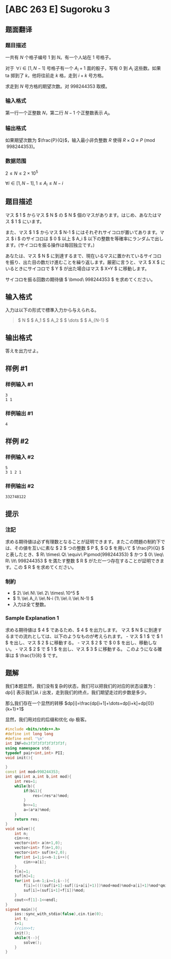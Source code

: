 # [ABC 263 E] Sugoroku 3

## 题面翻译

### 题目描述
一共有 $N$ 个格子编号 $1$ 到 $N$。有一个人站在 $1$ 号格子。

对于 $\forall i \in [1,N-1]$ 号格子有一个 $A_i + 1$ 面的骰子，写有 $0$ 到 $A_i$ 这些数。如果 ta 掷到了 $k$，他将往前走 $k$ 格，走到 $i+k$ 号方格。

求走到 $N$ 号方格的期望次数。对 $998244353$ 取模。

### 输入格式
第一行一个正整数 $N$，第二行 $N-1$ 个正整数表示 $A_i$。
### 输出格式
如果期望次数为 $\frac{P}{Q}$，输入最小非负整数 $R$ 使得 $R\times Q \equiv P\pmod {998244353}$。
### 数据范围
$2\leq N\leq 2\times 10^5$

$\forall i \in [1,N-1],1\leq A_i\leq N-i$

## 题目描述

[problemUrl]: https://atcoder.jp/contests/abc263/tasks/abc263_e

マス $ 1 $ からマス $ N $ の $ N $ 個のマスがあります。はじめ、あなたはマス $ 1 $ にいます。

また、マス $ 1 $ からマス $ N-1 $ にはそれぞれサイコロが置いてあります。マス $ i $ のサイコロは $ 0 $ 以上 $ A_i $ 以下の整数を等確率にランダムで出します。(サイコロを振る操作は毎回独立です。)

あなたは、マス $ N $ に到達するまで、現在いるマスに置かれているサイコロを振り、出た目の数だけ進むことを繰り返します。厳密に言うと、マス $ X $ にいるときにサイコロで $ Y $ が出た場合はマス $ X+Y $ に移動します。

サイコロを振る回数の期待値 $ \bmod\ 998244353 $ を求めてください。

## 输入格式

入力は以下の形式で標準入力から与えられる。

> $ N $ $ A_1 $ $ A_2 $ $ \dots $ $ A_{N-1} $

## 输出格式

答えを出力せよ。

## 样例 #1

### 样例输入 #1

```
3
1 1
```

### 样例输出 #1

```
4
```

## 样例 #2

### 样例输入 #2

```
5
3 1 2 1
```

### 样例输出 #2

```
332748122
```

## 提示

### 注記

求める期待値は必ず有理数となることが証明できます。またこの問題の制約下では、その値を互いに素な $ 2 $ つの整数 $ P $, $ Q $ を用いて $ \frac{P}{Q} $ と表したとき、$ R\ \times\ Q\ \equiv\ P\pmod{998244353} $ かつ $ 0\ \leq\ R\ \lt\ 998244353 $ を満たす整数 $ R $ がただ一つ存在することが証明できます。この $ R $ を求めてください。

### 制約

- $ 2\ \le\ N\ \le\ 2\ \times\ 10^5 $
- $ 1\ \le\ A_i\ \le\ N-i (1\ \le\ i\ \le\ N-1) $
- 入力は全て整数。

### Sample Explanation 1

求める期待値は $ 4 $ であるため、$ 4 $ を出力します。 マス $ N $ に到達するまでの流れとしては、以下のようなものが考えられます。 - マス $ 1 $ で $ 1 $ を出し、マス $ 2 $ に移動する。 - マス $ 2 $ で $ 0 $ を出し、移動しない。 - マス $ 2 $ で $ 1 $ を出し、マス $ 3 $ に移動する。 このようになる確率は $ \frac{1}{8} $ です。

## 题解
我们本题显然，我们没有复杂的状态，我们可以把我们的对应的状态设置为：$dp[i]$ 表示我们从 $i$ 出发，走到我们的终点，我们期望走过的步数是多少。

那么我们存在一个显然的转移 $dp[i]=\frac{dp[i+1]+\dots+dp[i+k]+dp[0]}{k+1}+1$

显然，我们用对应的后缀和优化 dp 极客。
```cpp
#include <bits/stdc++.h>
#define int long long
#define endl '\n'
int INF=0x3f3f3f3f3f3f3f3f;
using namespace std;
typedef pair<int,int> PII;
void init(){
    
}
const int mod=998244353;
int qmi(int a,int b,int mod){
    int res=1;
    while(b){
        if(b&1){
            res=(res*a)%mod;
        }
        b>>=1;
        a=(a*a)%mod;
    }
    return res;
}
void solve(){
    int n;
    cin>>n;
    vector<int> a(n+1,0);
    vector<int> f(n+1,0);
    vector<int> suf(n+2,0);
    for(int i=1;i<=n-1;i++){
        cin>>a[i];
    }
    f[n]=1;
    suf[n]=1;
    for(int i=n-1;i>=1;i--){
        f[i]=((((suf[i+1]-suf[(i+a[i]+1)])%mod+mod)%mod+a[i]+1)%mod*qmi(a[i],mod-2,mod))%mod;
        suf[i]=(suf[i+1]+f[i])%mod;
    }
    cout<<f[1]-1<<endl;
}
signed main(){
    ios::sync_with_stdio(false),cin.tie(0);
    int t;
    t=1;
    //cin>>t;
    init();
    while(t--){
        solve();
    }
}
```